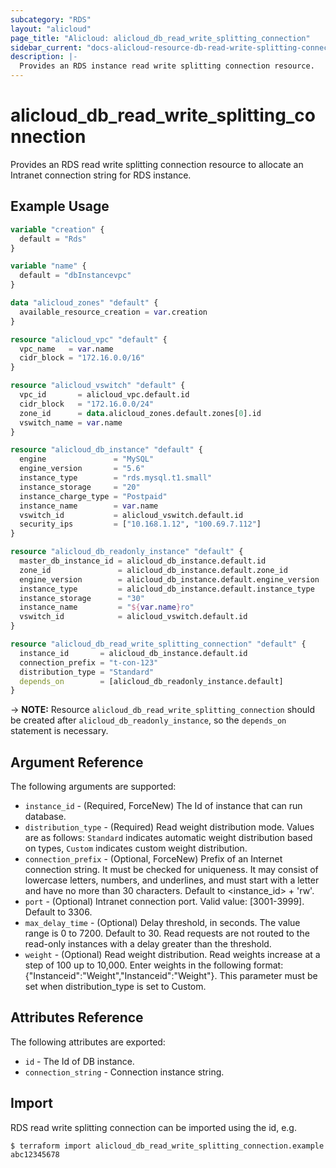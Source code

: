 ```yaml
---
subcategory: "RDS"
layout: "alicloud"
page_title: "Alicloud: alicloud_db_read_write_splitting_connection"
sidebar_current: "docs-alicloud-resource-db-read-write-splitting-connection"
description: |-
  Provides an RDS instance read write splitting connection resource.
---
```


# alicloud\_db\_read\_write\_splitting\_connection

Provides an RDS read write splitting connection resource to allocate an Intranet connection string for RDS instance.

## Example Usage

```terraform
variable "creation" {
  default = "Rds"
}

variable "name" {
  default = "dbInstancevpc"
}

data "alicloud_zones" "default" {
  available_resource_creation = var.creation
}

resource "alicloud_vpc" "default" {
  vpc_name   = var.name
  cidr_block = "172.16.0.0/16"
}

resource "alicloud_vswitch" "default" {
  vpc_id       = alicloud_vpc.default.id
  cidr_block   = "172.16.0.0/24"
  zone_id      = data.alicloud_zones.default.zones[0].id
  vswitch_name = var.name
}

resource "alicloud_db_instance" "default" {
  engine               = "MySQL"
  engine_version       = "5.6"
  instance_type        = "rds.mysql.t1.small"
  instance_storage     = "20"
  instance_charge_type = "Postpaid"
  instance_name        = var.name
  vswitch_id           = alicloud_vswitch.default.id
  security_ips         = ["10.168.1.12", "100.69.7.112"]
}

resource "alicloud_db_readonly_instance" "default" {
  master_db_instance_id = alicloud_db_instance.default.id
  zone_id               = alicloud_db_instance.default.zone_id
  engine_version        = alicloud_db_instance.default.engine_version
  instance_type         = alicloud_db_instance.default.instance_type
  instance_storage      = "30"
  instance_name         = "${var.name}ro"
  vswitch_id            = alicloud_vswitch.default.id
}

resource "alicloud_db_read_write_splitting_connection" "default" {
  instance_id       = alicloud_db_instance.default.id
  connection_prefix = "t-con-123"
  distribution_type = "Standard"
  depends_on        = [alicloud_db_readonly_instance.default]
}
```

-> **NOTE:** Resource `alicloud_db_read_write_splitting_connection` should be created after `alicloud_db_readonly_instance`, so the `depends_on` statement is necessary.

## Argument Reference

The following arguments are supported:

* `instance_id` - (Required, ForceNew) The Id of instance that can run database.
* `distribution_type` - (Required) Read weight distribution mode. Values are as follows: `Standard` indicates automatic weight distribution based on types, `Custom` indicates custom weight distribution. 
* `connection_prefix` - (Optional, ForceNew) Prefix of an Internet connection string. It must be checked for uniqueness. It may consist of lowercase letters, numbers, and underlines, and must start with a letter and have no more than 30 characters. Default to <instance_id> + 'rw'.
* `port` - (Optional) Intranet connection port. Valid value: [3001-3999]. Default to 3306.
* `max_delay_time` - (Optional) Delay threshold, in seconds. The value range is 0 to 7200. Default to 30. Read requests are not routed to the read-only instances with a delay greater than the threshold.  
* `weight` - (Optional) Read weight distribution. Read weights increase at a step of 100 up to 10,000. Enter weights in the following format: {"Instanceid":"Weight","Instanceid":"Weight"}. This parameter must be set when distribution_type is set to Custom. 

## Attributes Reference

The following attributes are exported:

* `id` - The Id of DB instance.
* `connection_string` - Connection instance string.

## Import

RDS read write splitting connection can be imported using the id, e.g.

```shell
$ terraform import alicloud_db_read_write_splitting_connection.example abc12345678
```
